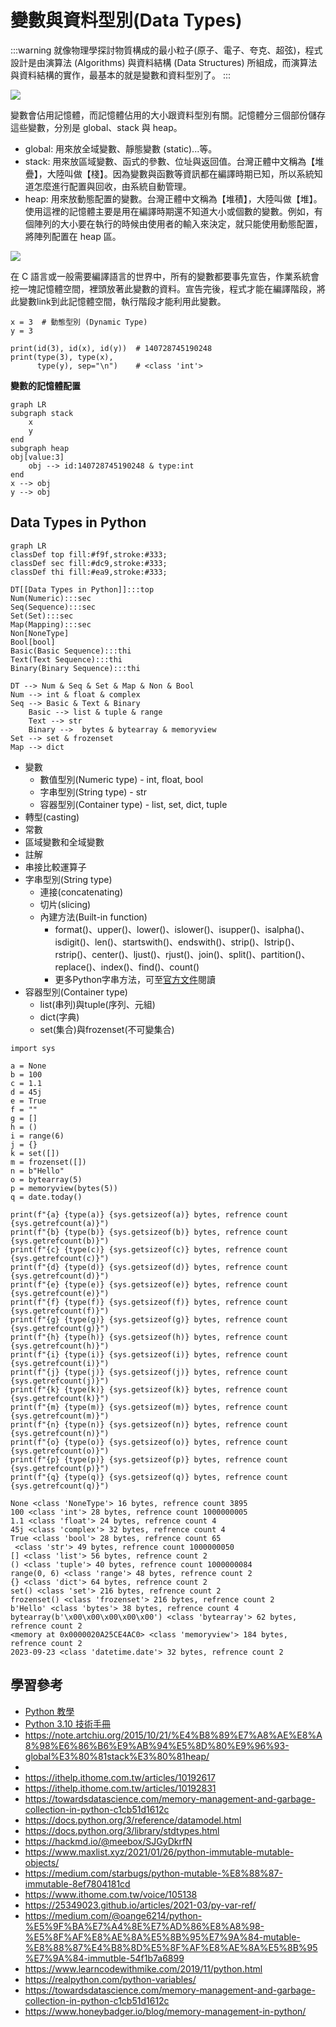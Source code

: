 <style>
.highlight {color:red}
.elegant {color:blue}
</style>

# 變數與資料型別(Data Types)

:::warning
就像物理學探討物質構成的最小粒子(原子、電子、夸克、超弦)，程式設計是由演算法 (Algorithms) 與資料結構 (Data Structures) 所組成，而演算法與資料結構的實作，最基本的就是變數和資料型別了。
:::

![](https://hackmd.io/_uploads/rk31rl0ya.png)

變數會佔用記憶體，而記憶體佔用的大小跟資料型別有關。記憶體分三個部份儲存這些變數，分別是 global、stack 與 heap。

- global:
  用來放全域變數、靜態變數 (static)...等。
- stack:
  用來放區域變數、函式的參數、位址與返回值。台灣正體中文稱為【堆疊】，大陸叫做【棧】。因為變數與函數等資訊都在編譯時期已知，所以系統知道怎麼進行配置與回收，由系統自動管理。
- heap:
  用來放動態配置的變數。台灣正體中文稱為【堆積】，大陸叫做【堆】。使用這裡的記憶體主要是用在編譯時期還不知道大小或個數的變數。例如，有個陣列的大小要在執行的時候由使用者的輸入來決定，就只能使用動態配置，將陣列配置在 heap 區。

![](https://hackmd.io/_uploads/SyQ9E42yp.jpg)

在 C 語言或一般需要編譯語言的世界中，所有的變數都要事先宣告，作業系統會挖一塊記憶體空間，裡頭放著此變數的資料。宣告完後，程式才能在編譯階段，將此變數link到此記憶體空間，執行階段才能利用此變數。

```python=
x = 3  # 動態型別 (Dynamic Type)
y = 3

print(id(3), id(x), id(y))  # 140728745190248
print(type(3), type(x),
      type(y), sep="\n")    # <class 'int'>

```

**變數的記憶體配置**

```mermaid
graph LR
subgraph stack
    x
    y
end
subgraph heap
obj[value:3]
    obj --> id:140728745190248 & type:int
end
x --> obj
y --> obj
```

## Data Types in Python

```mermaid
graph LR
classDef top fill:#f9f,stroke:#333;
classDef sec fill:#dc9,stroke:#333;
classDef thi fill:#ea9,stroke:#333;

DT[[Data Types in Python]]:::top
Num(Numeric):::sec
Seq(Sequence):::sec
Set(Set):::sec
Map(Mapping):::sec
Non[NoneType]
Bool[bool]
Basic(Basic Sequence):::thi
Text(Text Sequence):::thi
Binary(Binary Sequence):::thi

DT --> Num & Seq & Set & Map & Non & Bool
Num --> int & float & complex
Seq --> Basic & Text & Binary
    Basic --> list & tuple & range
    Text --> str
    Binary -->  bytes & bytearray & memoryview
Set --> set & frozenset
Map --> dict
```

- 變數
  - 數值型別(Numeric type) - int, float, bool
  - 字串型別(String type) - str
  - 容器型別(Container type) - list, set, dict, tuple
- 轉型(casting)
- 常數
- 區域變數和全域變數
- 註解
- 串接比較運算子
- 字串型別(String type)
  - 連接(concatenating)
  - 切片(slicing)
  - 內建方法(Built-in function)
    - format()、upper()、lower()、islower()、isupper()、isalpha()、isdigit()、len()、startswith()、endswith()、strip()、lstrip()、rstrip()、center()、ljust()、rjust()、join()、split()、partition()、replace()、index()、find()、count()
    - 更多Python字串方法，可至[官方文件](https://docs.python.org/3/library/stdtypes.html#string-methods)閱讀
- 容器型別(Container type)
  - list(串列)與tuple(序列、元組)
  - dict(字典)
  - set(集合)與frozenset(不可變集合)

```python=
import sys

a = None
b = 100
c = 1.1
d = 45j
e = True
f = ""
g = []
h = ()
i = range(6)
j = {}
k = set([])
m = frozenset([])
n = b"Hello"
o = bytearray(5)
p = memoryview(bytes(5))
q = date.today()

print(f"{a} {type(a)} {sys.getsizeof(a)} bytes, refrence count {sys.getrefcount(a)}")
print(f"{b} {type(b)} {sys.getsizeof(b)} bytes, refrence count {sys.getrefcount(b)}")
print(f"{c} {type(c)} {sys.getsizeof(c)} bytes, refrence count {sys.getrefcount(c)}")
print(f"{d} {type(d)} {sys.getsizeof(d)} bytes, refrence count {sys.getrefcount(d)}")
print(f"{e} {type(e)} {sys.getsizeof(e)} bytes, refrence count {sys.getrefcount(e)}")
print(f"{f} {type(f)} {sys.getsizeof(f)} bytes, refrence count {sys.getrefcount(f)}")
print(f"{g} {type(g)} {sys.getsizeof(g)} bytes, refrence count {sys.getrefcount(g)}")
print(f"{h} {type(h)} {sys.getsizeof(h)} bytes, refrence count {sys.getrefcount(h)}")
print(f"{i} {type(i)} {sys.getsizeof(i)} bytes, refrence count {sys.getrefcount(i)}")
print(f"{j} {type(j)} {sys.getsizeof(j)} bytes, refrence count {sys.getrefcount(j)}")
print(f"{k} {type(k)} {sys.getsizeof(k)} bytes, refrence count {sys.getrefcount(k)}")
print(f"{m} {type(m)} {sys.getsizeof(m)} bytes, refrence count {sys.getrefcount(m)}")
print(f"{n} {type(n)} {sys.getsizeof(n)} bytes, refrence count {sys.getrefcount(n)}")
print(f"{o} {type(o)} {sys.getsizeof(o)} bytes, refrence count {sys.getrefcount(o)}")
print(f"{p} {type(p)} {sys.getsizeof(p)} bytes, refrence count {sys.getrefcount(p)}")
print(f"{q} {type(q)} {sys.getsizeof(q)} bytes, refrence count {sys.getrefcount(q)}")

```

```
None <class 'NoneType'> 16 bytes, refrence count 3895
100 <class 'int'> 28 bytes, refrence count 1000000005
1.1 <class 'float'> 24 bytes, refrence count 4
45j <class 'complex'> 32 bytes, refrence count 4
True <class 'bool'> 28 bytes, refrence count 65
 <class 'str'> 49 bytes, refrence count 1000000050
[] <class 'list'> 56 bytes, refrence count 2
() <class 'tuple'> 40 bytes, refrence count 1000000084
range(0, 6) <class 'range'> 48 bytes, refrence count 2
{} <class 'dict'> 64 bytes, refrence count 2
set() <class 'set'> 216 bytes, refrence count 2
frozenset() <class 'frozenset'> 216 bytes, refrence count 2
b'Hello' <class 'bytes'> 38 bytes, refrence count 4
bytearray(b'\x00\x00\x00\x00\x00') <class 'bytearray'> 62 bytes, refrence count 2
<memory at 0x0000020A25CE4AC0> <class 'memoryview'> 184 bytes, refrence count 2
2023-09-23 <class 'datetime.date'> 32 bytes, refrence count 2
```

## 學習參考

- [Python 教學](https://docs.python.org/zh-tw/3/tutorial/index.html)
- [Python 3.10 技術手冊](https://openhome.cc/zh-tw/python/)
- https://note.artchiu.org/2015/10/21/%E4%B8%89%E7%A8%AE%E8%A8%98%E6%86%B6%E9%AB%94%E5%8D%80%E9%96%93-global%E3%80%81stack%E3%80%81heap/
-
- https://ithelp.ithome.com.tw/articles/10192617
- https://ithelp.ithome.com.tw/articles/10192831
- https://towardsdatascience.com/memory-management-and-garbage-collection-in-python-c1cb51d1612c
- https://docs.python.org/3/reference/datamodel.html
- https://docs.python.org/3/library/stdtypes.html
- https://hackmd.io/@meebox/SJGyDkrfN
- https://www.maxlist.xyz/2021/01/26/python-immutable-mutable-objects/
- https://medium.com/starbugs/python-mutable-%E8%88%87-immutable-8ef7804181cd
- https://www.ithome.com.tw/voice/105138
- https://25349023.github.io/articles/2021-03/py-var-ref/
- https://medium.com/@oange6214/python-%E5%9F%BA%E7%A4%8E%E7%AD%86%E8%A8%98-%E5%8F%AF%E8%AE%8A%E5%8B%95%E7%9A%84-mutable-%E8%88%87%E4%B8%8D%E5%8F%AF%E8%AE%8A%E5%8B%95%E7%9A%84-immutble-54f1b7a6899
- https://www.learncodewithmike.com/2019/11/python.html
- https://realpython.com/python-variables/
- https://towardsdatascience.com/memory-management-and-garbage-collection-in-python-c1cb51d1612c
- https://www.honeybadger.io/blog/memory-management-in-python/
